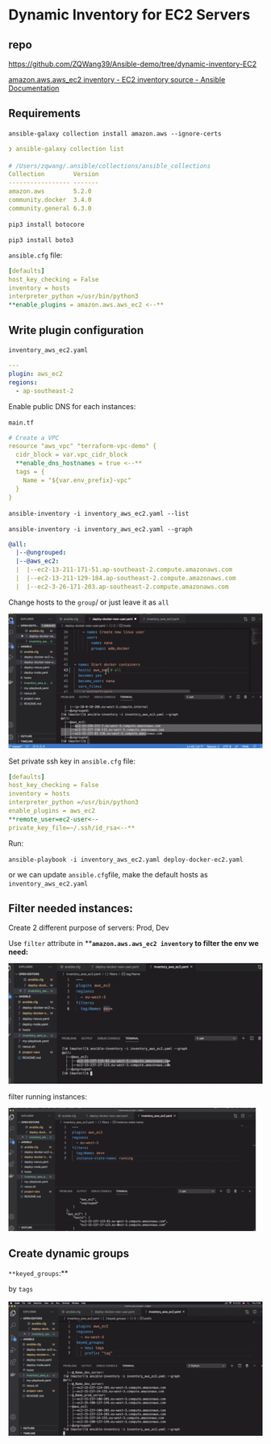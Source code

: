# Dynamic Inventory for EC2 Servers

## repo
https://github.com/ZQWang39/Ansible-demo/tree/dynamic-inventory-EC2

[amazon.aws.aws_ec2 inventory - EC2 inventory source - Ansible Documentation](https://docs.ansible.com/ansible/latest/collections/amazon/aws/aws_ec2_inventory.html)

## Requirements

`ansible-galaxy collection install amazon.aws --ignore-certs`

```yaml
❯ ansible-galaxy collection list

# /Users/zqwang/.ansible/collections/ansible_collections
Collection        Version
----------------- -------
amazon.aws        5.2.0  
community.docker  3.4.0  
community.general 6.3.0
```

`pip3 install botocore`

`pip3 install boto3`

`ansible.cfg` file:

```yaml
[defaults]
host_key_checking = False
inventory = hosts 
interpreter_python =/usr/bin/python3
**enable_plugins = amazon.aws.aws_ec2 <--**
```

## Write plugin configuration

`inventory_aws_ec2.yaml`

```yaml
---
plugin: aws_ec2
regions: 
  - ap-southeast-2
```

Enable public DNS for each instances:

`main.tf`

```yaml
# Create a VPC
resource "aws_vpc" "terraform-vpc-demo" {
  cidr_block = var.vpc_cidr_block
  **enable_dns_hostnames = true <--**
  tags = {
    Name = "${var.env_prefix}-vpc"
  }
}
```

`ansible-inventory -i inventory_aws_ec2.yaml --list`

`ansible-inventory -i inventory_aws_ec2.yaml --graph`

```yaml
@all:
  |--@ungrouped:
  |--@aws_ec2:
  |  |--ec2-13-211-171-51.ap-southeast-2.compute.amazonaws.com
  |  |--ec2-13-211-129-184.ap-southeast-2.compute.amazonaws.com
  |  |--ec2-3-26-171-203.ap-southeast-2.compute.amazonaws.com
```

Change hosts to the `group`/ or just leave it as `all`

<img src="./images/inventory1.png">

Set private ssh key in `ansible.cfg` file:

```yaml
[defaults]
host_key_checking = False
inventory = hosts 
interpreter_python =/usr/bin/python3
enable_plugins = aws_ec2
**remote_user=ec2-user<--
private_key_file=~/.ssh/id_rsa<--**
```

Run:

`ansible-playbook -i inventory_aws_ec2.yaml deploy-docker-ec2.yaml`


or we can update `ansible.cfg`file, make the default hosts as `inventory_aws_ec2.yaml`


## Filter needed instances:

Create 2 different purpose of servers: Prod, Dev


Use `filter` attribute in ****`amazon.aws.aws_ec2 inventory` to filter the env we need:**

<img src="./images/inventory2.png">

filter running instances:

<img src="./images/inventory3.png">

## Create dynamic groups

`**keyed_groups`:**

by `tags`

<img src="./images/inventory4.png">